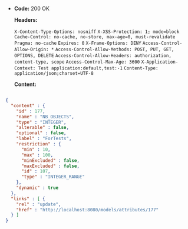 * **Code:** 200 OK

  **Headers:**

  `X-Content-Type-Options: nosniff`
  `X-XSS-Protection: 1; mode=block`
  `Cache-Control: no-cache, no-store, max-age=0, must-revalidate`
  `Pragma: no-cache`
  `Expires: 0`
  `X-Frame-Options: DENY`
  `Access-Control-Allow-Origin: *`
  `Access-Control-Allow-Methods: POST, PUT, GET, OPTIONS, DELETE`
  `Access-Control-Allow-Headers: authorization, content-type, scope`
  `Access-Control-Max-Age: 3600`
  `X-Application-Context: Test application:default,test:-1`
  `Content-Type: application/json;charset=UTF-8`

  **Content:**

```json

{
  "content" : {
    "id" : 177,
    "name" : "NB_OBJECTS",
    "type" : "INTEGER",
    "alterable" : false,
    "optional" : false,
    "label" : "ForTests",
    "restriction" : {
      "min" : 10,
      "max" : 100,
      "minExcluded" : false,
      "maxExcluded" : false,
      "id" : 107,
      "type" : "INTEGER_RANGE"
    },
    "dynamic" : true
  },
  "links" : [ {
    "rel" : "update",
    "href" : "http://localhost:8080/models/attributes/177"
  } ]
}
```
